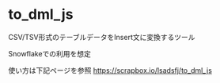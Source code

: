 # to_dml_js

CSV/TSV形式のテーブルデータをInsert文に変換するツール

Snowflakeでの利用を想定

使い方は下記ページを参照
https://scrapbox.io/lsadsfj/to_dml_js
